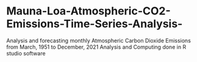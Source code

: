 # Mauna-Loa-Atmospheric-CO2-Emissions-Time-Series-Analysis-
Analysis and forecasting monthly Atmospheric Carbon Dioxide Emissions from March, 1951 to December, 2021
Analysis and Computing done in R studio software
